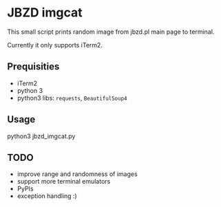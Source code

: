 # JBZD imgcat
This small script prints random image from jbzd.pl main page to terminal.

Currently it only supports iTerm2.  

## Prequisities
- iTerm2
- python 3
- python3 libs: `requests`, `BeautifulSoup4`

## Usage
python3 jbzd_imgcat.py


## TODO
- improve range and randomness of images
- support more terminal emulators
- PyPIs
- exception handling :)